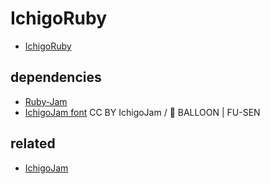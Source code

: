 # IchigoRuby

- [IchigoRuby](https://code4fukui.github.io/IchigoRuby/)

## dependencies

- [Ruby-Jam](https://github.com/code4fukui/Ruby-Jam/)
- [IchigoJam font](https://15jamrecipe.jimdofree.com/%E3%83%84%E3%83%BC%E3%83%AB/%E3%83%95%E3%82%A9%E3%83%B3%E3%83%88-truetype/) CC BY IchigoJam / 🎈 BALLOON | FU-SEN

## related

- [IchigoJam](https://ichigojam.net/)
